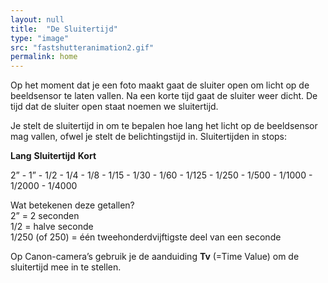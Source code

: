 ```yaml
---
layout: null
title:  "De Sluitertijd"
type: "image"
src: "fastshutteranimation2.gif"
permalink: home
---
```



Op het moment dat je een foto maakt gaat de sluiter open om licht op de beeldsensor te laten vallen. Na een korte tijd gaat de sluiter weer dicht. De tijd dat de sluiter open staat noemen we sluitertijd.


Je stelt de sluitertijd in om te bepalen hoe lang het licht op de beeldsensor mag vallen, ofwel je stelt de belichtingstijd in.
Sluitertijden in stops:

**Lang**       **Sluitertijd**  **Kort**

2” - 1” - 1/2 - 1/4 - 1/8 - 1/15 - 1/30 - 1/60 - 1/125 - 1/250 - 1/500 - 1/1000 - 1/2000 - 1/4000

Wat betekenen deze getallen?<br>
2” = 2 seconden<br>
1/2 = halve seconde <br>
1/250 (of 250) = één tweehonderdvijftigste deel van een seconde

Op Canon-camera’s gebruik je de aanduiding **Tv** (=Time Value) om de sluitertijd mee in te stellen.